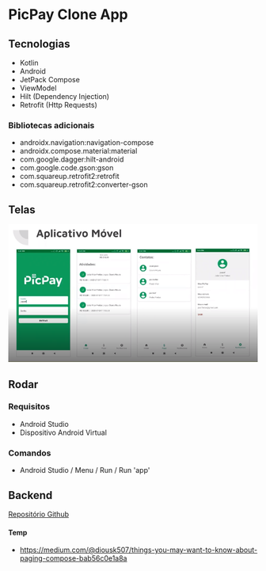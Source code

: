 # PicPay Clone App

## Tecnologias

- Kotlin
- Android
- JetPack Compose
- ViewModel
- Hilt (Dependency Injection)
- Retrofit (Http Requests)

### Bibliotecas adicionais

- androidx.navigation:navigation-compose
- androidx.compose.material:material
- com.google.dagger:hilt-android
- com.google.code.gson:gson
- com.squareup.retrofit2:retrofit
- com.squareup.retrofit2:converter-gson

## Telas

![Telas](/files/aplicativo-telas.png)

## Rodar

### Requisitos

- Android Studio
- Dispositivo Android Virtual

### Comandos

- Android Studio / Menu / Run / Run 'app'

## Backend

[Repositório Github](https://github.com/rodolfoHOk/dio.picpayclone-backend)

#### Temp

- https://medium.com/@diousk507/things-you-may-want-to-know-about-paging-compose-bab56c0e1a8a